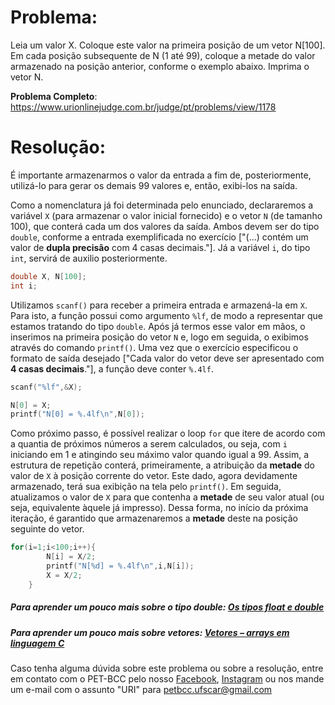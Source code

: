 # Problema:
Leia um valor X. Coloque este valor na primeira posição de um vetor N[100]. Em cada posição subsequente de N (1 até 99), coloque a metade do valor armazenado na posição anterior, conforme o exemplo abaixo. Imprima o vetor N.

**Problema Completo**: https://www.urionlinejudge.com.br/judge/pt/problems/view/1178


# Resolução:
É importante armazenarmos o valor da entrada a fim de, posteriormente, utilizá-lo para gerar os demais 99 valores e, então, exibi-los na saída.

Como a nomenclatura já foi determinada pelo enunciado, declararemos a variável `X` (para armazenar o valor inicial fornecido) e o vetor `N` (de tamanho 100), que conterá cada um dos valores da saída. Ambos devem ser do tipo `double`, conforme a entrada exemplificada no exercício ["(...) contém um valor de **dupla precisão** com 4 casas decimais."]. Já a variável `i`, do tipo `int`, servirá de auxilio posteriormente.

```c
double X, N[100];
int i;
```

Utilizamos `scanf()` para receber a primeira entrada e armazená-la em `X`. Para isto, a função possui como argumento `%lf`, de modo a representar que estamos tratando do tipo `double`. Após já termos esse valor em mãos, o inserimos na primeira posição do vetor `N` e, logo em seguida, o exibimos através do comando `printf()`. Uma vez que o exercício especificou o formato de saída desejado ["Cada valor do vetor deve ser apresentado com **4 casas decimais**."], a função deve conter `%.4lf`.

```c
scanf("%lf",&X);

N[0] = X;
printf("N[0] = %.4lf\n",N[0]);
```

Como próximo passo, é possível realizar o loop `for` que itere de acordo com a quantia de próximos números a serem calculados, ou seja, com `i` iniciando em 1 e atingindo seu máximo valor quando igual a 99. Assim, a estrutura de repetição conterá, primeiramente, a atribuição da **metade** do valor de `X` à posição corrente do vetor. Este dado, agora devidamente armazenado, terá sua exibição na tela pelo `printf()`.
Em seguida, atualizamos o valor de `X` para que contenha a **metade** de seu valor atual (ou seja, equivalente àquele já impresso). Dessa forma, no início da próxima iteração, é garantido que armazenaremos a **metade** deste na posição seguinte do vetor.

```c
for(i=1;i<100;i++){
		N[i] = X/2;
		printf("N[%d] = %.4lf\n",i,N[i]);
		X = X/2;
	}
```

##### Para aprender um pouco mais sobre o tipo double: [Os tipos float e double](https://www.cprogressivo.net/2012/12/Os-tipos-float-e-double-numeros-decimais-reais-em-C.html)  

##### Para aprender um pouco mais sobre vetores: [Vetores – arrays em linguagem C](http://linguagemc.com.br/vetores-ou-arrays-em-linguagem-c/)

Caso tenha alguma dúvida sobre este problema ou sobre a resolução, entre em contato com o PET-BCC pelo nosso [Facebook](https://www.facebook.com/petbcc/), [Instagram](https://www.instagram.com/petbcc.ufscar/) ou nos mande um e-mail com o assunto "URI" para  petbcc.ufscar@gmail.com

